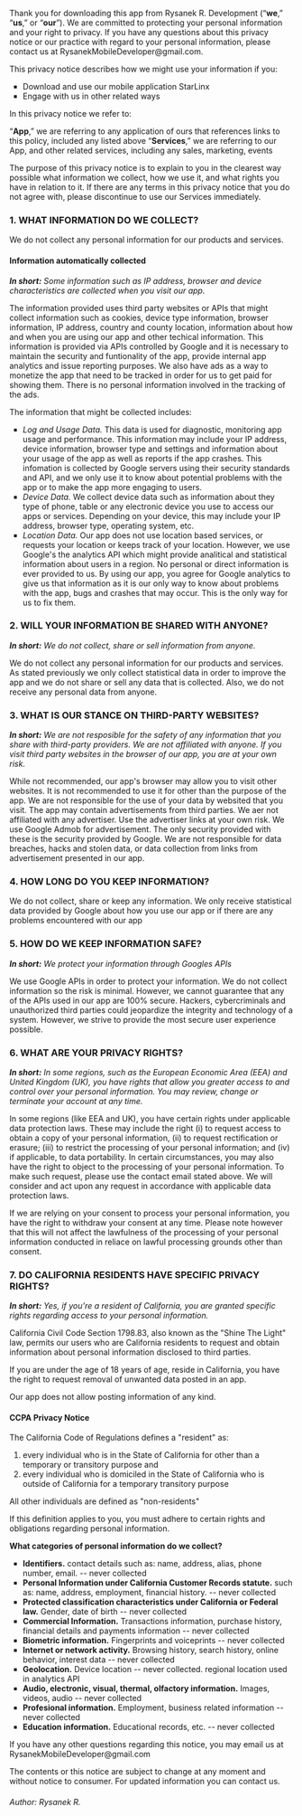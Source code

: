 <html>
<body>
 <p>Thank you for downloading this app from Rysanek R. Development (“<b>we</b>,” “<b>us</b>,” or “<b>our</b>”). We are committed to protecting your personal information and your right to privacy. If you have any questions about this privacy notice or our practice with regard to your personal information, please contact us at <a>RysanekMobileDeveloper@gmail.com</a>.</p>

<p>This privacy notice describes how we might use your information if you:</p>

 <ul style="list-style-type:square">
   <li>Download and use our mobile application StarLinx</li>
   <li>Engage with us in other related ways</li>
  </ul>
  
  <p>In this privacy notice we refer to:</p>

  <p>“<b>App</b>,” we are referring to any application of ours that references links to this policy, included any listed above
  “<b>Services</b>,” we are referring to our App, and other related services, including any sales, marketing, events </p>

 <p>The purpose of this privacy notice is to explain to you in the clearest way possible what information we collect, how we use it, and what rights you have in relation to it. If there are any terms in this privacy notice that you do not agree with, please discontinue to use our Services immediately.</p>

  <h3>1. WHAT INFORMATION DO WE COLLECT?</h3>
 <p>We do not collect any personal information for our products and services.</p>
 <h4>Information automatically collected</h4>
 <p><em><b>In short:</b> Some information such as IP address, browser and device characteristics are collected when you visit our app.</em></p>
 <p>The information provided uses third party websites or APIs that might collect information such as cookies, device type information, browser information, IP address, country and county location, information about how and when you are using our app and other techical information. This information is provided via APIs controlled by Google and it is necessary to maintain the security and funtionality of the app, provide internal app analytics and issue reporting purposes. We also have ads as a way to monetize the app that need to be tracked in order for us to get paid for showing them. There is no personal information involved in the tracking of the ads.</p>
 
 <p>The information that might be collected includes:</p>
 <ul style="list-style-type:square">
  <li><em>Log and Usage Data.</em> This data is used for diagnostic, monitoring app usage and performance. This information may include your IP address, device information, browser type and settings and information about your usage of the app as well as reports if the app crashes. This infomation is collected by Google servers using their security standards and API, and we only use it to know about potential problems with the app or to make the app more engaging to users.</li>
  <li><em>Device Data.</em> We collect device data such as information about they type of phone, table or any electronic device you use to access our apps or services. Depending on your device, this may include your IP address, browser type, operating system, etc.</li>
   <li><em>Location Data.</em> Our app does not use location based services, or requests your location or keeps track of your location. However, we use Google's the analytics API which might provide analitical and statistical information about users in a region. No personal or direct information is ever provided to us. By using our app, you agree for Google analytics to give us that information as it is our only way to know about problems with the app, bugs and crashes that may occur. This is the only way for us to fix them. </li>
  </ul>
 <h3>2. WILL YOUR INFORMATION BE SHARED WITH ANYONE?</h3>
  <p><em><b>In short:</b> We do not collect, share or sell information from anyone.</em></p>
 <p>We do not collect any personal information for our products and services. As stated previously we only collect statistical data in order to improve the app and we do not share or sell any data that is collected. Also, we do not receive any personal data from anyone. </p>
 <h3>3. WHAT IS OUR STANCE ON THIRD-PARTY WEBSITES?</h3>
   <p><em><b>In short:</b> We are not resposible for the safety of any information that you share with third-party providers. We are not affiliated with anyone. If you visit third party websites in the browser of our app, you are at your own risk.</em></p>
 <p>While not recommended, our app's browser may allow you to visit other websites. It is not recommended to use it for other than the purpose of the app. We are not responsible for the use of your data by websited that you visit. The app may contain advertisements from third parties. We aer not affiliated with any advertiser. Use the advertiser links at your own risk. We use Google Admob for advertisement. The only security provided with these is the security provided by Google. We are not responsible for data breaches, hacks and stolen data, or data collection from links from advertisement presented in our app.</p>
<h3>4. HOW LONG DO YOU KEEP INFORMATION?</h3>
  <p>We do not collect, share or keep any information. We only receive statistical data provided by Google about how you use our app or if there are any problems encountered with our app</p> 
    <h3>5. HOW DO WE KEEP INFORMATION SAFE?</h3>
  <p><em><b>In short:</b> We protect your information through Googles APIs</em></p>
 <p>We use Google APIs in order to protect your information. We do not collect information so the risk is minimal. However, we cannot guarantee that any of the APIs used in our app are 100% secure. Hackers, cybercriminals and unauthorized third parties could jeopardize the integrity and technology of a system. However, we strive to provide the most secure user experience possible.</p>
     <h3>6. WHAT ARE YOUR PRIVACY RIGHTS?</h3>
     <p><em><b>In short:</b> In some regions, such as the European Economic Area (EEA) and United Kingdom (UK), you have rights that allow you greater access to and control over your personal information. You may review, change or terminate your account at any time.</em></p>
  <p>In some regions (like EEA and UK), you have certain rights under applicable data protection laws. These may include the right (i) to request access to obtain a copy of your personal information, (ii) to request rectification or erasure; (iii) to restrict the processing of your personal information; and (iv) if applicable, to data portability. In certain circumstances, you may also have the right to object to the processing of your personal information. To make such request, please use the contact email stated above. We will consider and act upon any request in accordance with applicable data protection laws.</p>
  <p>If we are relying on your consent to process your personal information, you have the right to withdraw your consent at any time. Please note however that this will not affect the lawfulness of the processing of your personal information conducted in reliace on lawful processing grounds other than consent.</p>
 <h3>7. DO CALIFORNIA RESIDENTS HAVE SPECIFIC PRIVACY RIGHTS?</h3>
  <p><em><b>In short:</b> Yes, if you're a resident of California, you are granted specific rights regarding access to your personal information.</em></p>
  <p>California Civil Code Section 1798.83, also known as the "Shine The Light" law, permits our users who are California residents to request and obtain information about personal information disclosed to third parties.</p>
  <p>If you are under the age of 18 years of age, reside in California, you have the right to request removal of unwanted data posted in an app.</p>
  <p>Our app does not allow posting information of any kind.</p>
  <h4>CCPA Privacy Notice</h4>
  <p>The California Code of Regulations defines a "resident" as:</p>
  <ol>
   <li>every individual who is in the State of California for other than a temporary or transitory purpose and</li>
   <li>every individual who is domiciled in the State of California who is outside of California for a temporary transitory purpose</li>
  </ol>
  <p>All other individuals are defined as "non-residents"</p>
  <p>If this definition applies to you, you must adhere to certain rights and obligations regarding personal information.</p>
  <p><b>What categories of personal information do we collect?</b></p>
  
   <ul style="list-style-type:square">
   <li><b>Identifiers.</b> contact details such as: name, address, alias, phone number, email. -- never collected</li>
   <li><b>Personal Information under California Customer Records statute.</b> such as: name, address, employment, financial history. -- never collected</li>
    <li><b>Protected classification characteristics under California or Federal law.</b> Gender, date of birth -- never collected</li>
    <li><b>Commercial Information.</b> Transactions information, purchase history, financial details and payments information -- never collected</li>
    <li><b>Biometric information.</b> Fingerprints and voiceprints -- never collected</li>
    <li><b>Internet or network activity.</b> Browsing history, search history, online behavior, interest data -- never collected</li>
    <li><b>Geolocation.</b> Device location -- never collected. regional location used in analytics API</li>
    <li><b>Audio, electronic, visual, thermal, olfactory information.</b> Images, videos, audio -- never collected</li>
    <li><b>Profesional information.</b> Employment, business related information -- never collected</li>
    <li><b>Education information.</b> Educational records, etc. -- never collected</li>
  </ul>
   <p>If you have any other questions regarding this notice, you may email us at <a>RysanekMobileDeveloper@gmail.com</a></p>
 <p>The contents or this notice are subject to change at any moment and without notice to consumer. For updated information you can contact us.</p>
  
</body>
</html>
<div>
 <p><h6>Author: Rysanek R.</h6></p>
 </div>
<script src="http://code.jquery.com/jquery-1.4.2.min.js"></script> <script> var x = document.getElementsByClassName("site-footer-credits"); setTimeout(() => { x[0].remove(); }, 10); </script>
